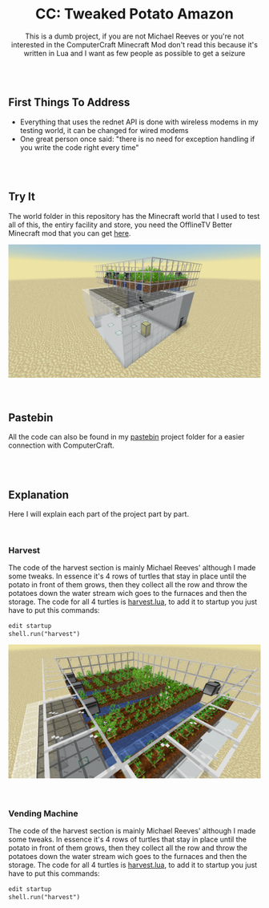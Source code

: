 <h1 align="center">CC: Tweaked Potato Amazon</h1>

<p align="center">This is a dumb project, if you are not Michael Reeves or you're not interested in the ComputerCraft Minecraft Mod don't read this because it's written in Lua and I want as few people as possible to get a seizure</p>
<br/><br/>

<h2>First Things To Address</h2>
<ul>
<li>Everything that uses the rednet API is done with wireless modems in my testing world, it can be changed for wired modems</li>
<li>One great person once said: "there is no need for exception handling if you write the code right every time"</li>
</ul>
<br/><br/>

<h2>Try It</h2>
<p>The world folder in this repository has the Minecraft world that I used to test all of this, the entiry facility and store, you need the OfflineTV Better Minecraft mod that you can get <a href="https://www.curseforge.com/minecraft/modpacks/better-minecraft-otv-edition">here</a>.</p>
<img src="./images/shop.png">
<br/><br/><br/>

<h2>Pastebin</h2>
<p>All the code can also be found in my <a href="https://pastebin.com/u/Jayex_Designs/1/6ZNaeTu8">pastebin</a> project folder for a easier connection with ComputerCraft.</p>
<br/><br/>

<h2>Explanation</h2>
<p>Here I will explain each part of the project part by part.</p>
<br/>

<h3>Harvest</h3>
<p>The code of the harvest section is mainly Michael Reeves' although I made some tweaks. In essence it's 4 rows of turtles that stay in place until the potato in front of them grows, then they collect all the row and throw the potatoes down the water stream wich goes to the furnaces and then the storage. The code for all 4 turtles is <a href="./scripts/harvest.lua">harvest.lua</a>, to add it to startup you just have to put this commands:<pre><code>edit startup<br/>shell.run("harvest")</code></pre></p>
<img src="./images/harvest.png">
<br/><br/><br/>

<h3>Vending Machine</h3>
<p>The code of the harvest section is mainly Michael Reeves' although I made some tweaks. In essence it's 4 rows of turtles that stay in place until the potato in front of them grows, then they collect all the row and throw the potatoes down the water stream wich goes to the furnaces and then the storage. The code for all 4 turtles is <a href="./scripts/harvest.lua">harvest.lua</a>, to add it to startup you just have to put this commands:<pre><code>edit startup<br/>shell.run("harvest")</code></pre></p>
